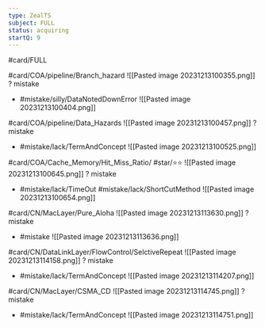 ```yaml
---
type: ZealTS
subject: FULL
status: acquiring
startQ: 9
---
```

#card/FULL 

#card/COA/pipeline/Branch_hazard
![[Pasted image 20231213100355.png]]
?
mistake 
- #mistake/silly/DataNotedDownError 
![[Pasted image 20231213100404.png]] 

#card/COA/pipeline/Data_Hazards
![[Pasted image 20231213100457.png]]
?
mistake 
- #mistake/lack/TermAndConcept 
![[Pasted image 20231213100525.png]] 

#card/COA/Cache_Memory/Hit_Miss_Ratio/ #star/⭐⭐ 
![[Pasted image 20231213100645.png]]
?
mistake 
- #mistake/lack/TimeOut #mistake/lack/ShortCutMethod 
![[Pasted image 20231213100654.png]] 

#card/CN/MacLayer/Pure_Aloha
![[Pasted image 20231213113630.png]]
?
mistake 
- #mistake
![[Pasted image 20231213113636.png]] 

#card/CN/DataLinkLayer/FlowControl/SelctiveRepeat 
![[Pasted image 20231213114158.png]]
?
mistake 
- #mistake/lack/TermAndConcept 
![[Pasted image 20231213114207.png]] 

#card/CN/MacLayer/CSMA_CD 
![[Pasted image 20231213114745.png]]
?
mistake 
- #mistake/lack/TermAndConcept 
![[Pasted image 20231213114751.png]] 


